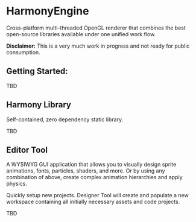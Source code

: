 HarmonyEngine
=============

Cross-platform multi-threaded OpenGL renderer that combines the best open-source libraries available under one unified work flow. 

**Disclaimer:** This is a very much work in progress and not ready for public consumption.

Getting Started:
----------------
TBD

Harmony Library
---------------
Self-contained, zero dependency static library.

TBD

Editor Tool
-------------
A WYSIWYG GUI application that allows you to visually design sprite animations, fonts, particles, shaders, and more.
Or by using any combination of above, create complex animation hierarchies and apply physics.

Quickly setup new projects. Designer Tool will create and populate a new workspace containing all initially necessary assets and code projects.

TBD
